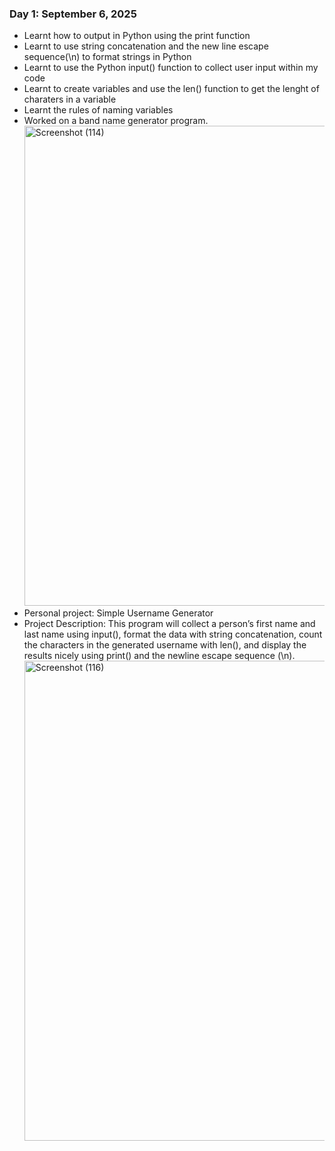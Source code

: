 ### Day 1: September 6, 2025
- Learnt how to output in Python using the print function
- Learnt to use string concatenation and the new line escape sequence(\n) to format strings in Python
- Learnt to use the Python input() function to collect user input within my code
- Learnt to create variables and use the len() function to get the lenght of charaters in a variable
- Learnt the rules of naming variables
- Worked on a band name generator program. <img width="1366" height="768" alt="Screenshot (114)" src="https://github.com/user-attachments/assets/e1b3ebfb-3834-4753-9527-d0527f8c7235" />
- Personal project: Simple Username Generator
- Project Description: This program will collect a person’s first name and last name using input(), format the data with string concatenation, count the characters in the generated username with len(), and display the results nicely using print() and the newline escape sequence (\n). <img width="1366" height="768" alt="Screenshot (116)" src="https://github.com/user-attachments/assets/2e0fba5b-34cf-4633-9bea-e6c471e1f9a9" />